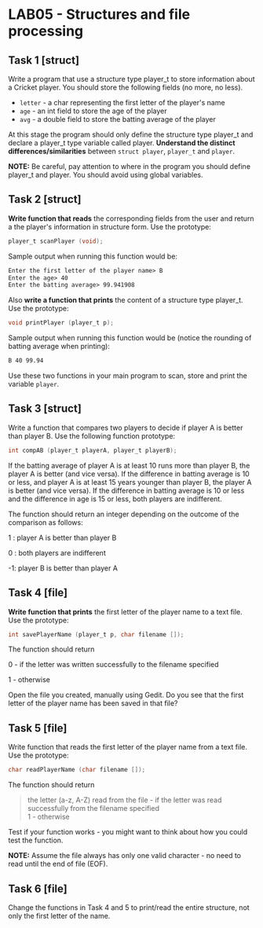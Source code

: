 # LAB05 - Structures and file processing

## Task 1 [struct]

Write a program that use a structure type player_t to store information about a Cricket player. You should store the following fields (no more, no less).

- `letter` - a char representing the first letter of the player's name
- `age` - an int field to store the age of the player
- `avg` - a double field to store the batting average of the player

At this stage the program should only define the structure type player_t and declare a player_t type variable called player. **Understand the distinct differences/similarities** between `struct player`, `player_t` and `player`.

**NOTE:** Be careful, pay attention to where in the program you should define player_t and player. You should avoid using global variables.

## Task 2 [struct]

**Write function that reads** the corresponding fields from the user and return a the player's information in structure form. Use the prototype:

```c
player_t scanPlayer (void);
```

Sample output when running this function would be:

```txt
Enter the first letter of the player name> B
Enter the age> 40
Enter the batting average> 99.941908
```

Also **write a function that prints** the content of a structure type player_t. Use the prototype:

```c
void printPlayer (player_t p);
```

Sample output when running this function would be (notice the rounding of batting average when printing):

```txt
B 40 99.94
```

Use these two functions in your main program to scan, store and print the variable `player`.

## Task 3 [struct]

Write a function that compares two players to decide if player A is better than player B. Use the following function prototype:

```c
int compAB (player_t playerA, player_t playerB);
```

If the batting average of player A is at least 10 runs more than player B, the player A is better (and vice versa). If the difference in batting average is 10 or less, and player A is at least 15 years younger than player B, the player A is better (and vice versa). If the difference in batting average is 10 or less and the difference in age is 15 or less, both players are indifferent.

The function should return an integer depending on the outcome of the comparison as follows:

1 : player A is better than player B

0 : both players are indifferent

-1: player B is better than player A

## Task 4 [file]

**Write function that prints** the first letter of the player name to a text file. Use the prototype:

```c
int savePlayerName (player_t p, char filename []);
```

The function should return

0 - if the letter was written successfully to the filename specified

1 - otherwise

Open the file you created, manually using Gedit. Do you see that the first letter of the player name has been saved in that file?

## Task 5 [file]

Write function that reads the first letter of the player name from a text file. Use the prototype:

```c
char readPlayerName (char filename []);
```

The function should return

> the letter (a-z, A-Z) read from the file - if the letter was read successfully from the filename specified  
> 1 - otherwise

Test if your function works - you might want to think about how you could test the function.

**NOTE:** Assume the file always has only one valid character - no need to read until the end of file (EOF).

## Task 6 [file]

Change the functions in Task 4 and 5 to print/read the entire structure, not only the first letter of the name.
